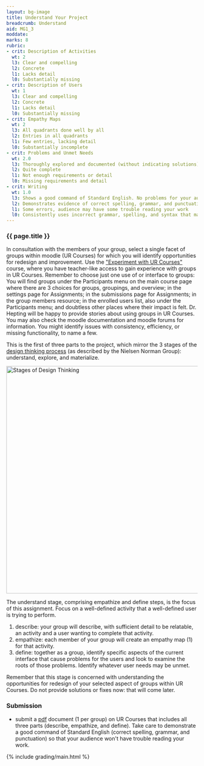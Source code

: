 ```yaml
---
layout: bg-image
title: Understand Your Project
breadcrumb: Understand
aid: MG1_3
moddate:
marks: 8
rubric:
- crit: Description of Activities
  wt: 2
  l3: Clear and compelling
  l2: Concrete
  l1: Lacks detail
  l0: Substantially missing
- crit: Description of Users
  wt: 1
  l3: Clear and compelling
  l2: Concrete
  l1: Lacks detail
  l0: Substantially missing
- crit: Empathy Maps
  wt: 2
  l3: All quadrants done well by all
  l2: Entries in all quadrants
  l1: Few entries, lacking detail
  l0: Substantially incomplete
- crit: Problems and Unmet Needs
  wt: 2.0
  l3: Thoroughly explored and documented (without indicating solutions)
  l2: Quite complete
  l1: Not enough requirements or detail
  l0: Missing requirements and detail
- crit: Writing
  wt: 1.0
  l3: Shows a good command of Standard English. No problems for your audience
  l2: Demonstrates evidence of correct spelling, grammar, and punctuation. Audience will have little trouble reading your work
  l1: Some errors, audience may have some trouble reading your work
  l0: Consistently uses incorrect grammar, spelling, and syntax that makes it difficult for others to follow
---
```

### {{ page.title }}

In consultation with the members of your group,
select a single facet of groups within moodle (UR Courses) for which you will
identify opportunities for redesign and improvement. Use the ["Experiment with UR Courses"](https://urcourses.uregina.ca/user/index.php?id=31546t) course, where you have teacher-like access to gain experience with groups in UR Courses. Remember to choose just one use of or interface to groups: You will find groups under the Participants menu on the main course page where there are 3 choices for groups, groupings, and overview; in the settings page for Assignments; in the submissions page for Assignments; in the group members resource; in the enrolled users list, also under the Participants menu; and doubtless other places where their impact is felt. Dr. Hepting will be happy to provide stories about using groups in UR Courses. You may also check the moodle documentation and moodle forums for information. You might identify issues with consistency, efficiency, or missing functionality, to name a few.

This is the first of three parts to the project,
which mirror the 3 stages of the <a href="https://www.nngroup.com/articles/design-thinking/" target="_blank">design thinking process</a> (as described by the Nielsen Norman Group): understand, explore, and materialize.

<img src="https://media.nngroup.com/media/editor/2016/07/29/designthinking_illustration_final-01-01.png" class="img-fluid" alt="Stages of Design Thinking" width="600" /> <br />

The understand stage, comprising empathize and define steps, is the focus of this assignment. Focus on a well-defined activity that a well-defined user is trying to perform.

1. describe: your group will describe, with sufficient detail to be relatable, an activity and a user wanting to complete that activity.
1. empathize: each member of your group will create an empathy map (1) for that activity.
1. define: together as a group, identify specific aspects of the current interface that cause problems for the users and look to examine the roots of those problems. Identify whatever user needs may be unmet.

Remember that this stage is concerned with understanding the opportunities for redesign of your selected aspect of groups within UR Courses.
Do not provide solutions or fixes now: that will come later.

### Submission

* submit a [pdf](https://en.wikipedia.org/wiki/PDF) document (1 per group) on UR Courses that includes all three parts (describe, empathize, and define). Take care to demonstrate a good command of Standard English (correct spelling, grammar, and punctuation) so that your audience won't have trouble reading your work.

{% include grading/main.html %}
